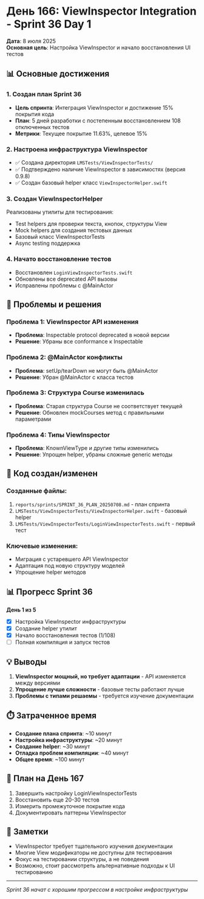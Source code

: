 # День 166: ViewInspector Integration - Sprint 36 Day 1

**Дата**: 8 июля 2025  
**Основная цель**: Настройка ViewInspector и начало восстановления UI тестов

## 📊 Основные достижения

### 1. Создан план Sprint 36
- **Цель спринта**: Интеграция ViewInspector и достижение 15% покрытия кода
- **План**: 5 дней разработки с постепенным восстановлением 108 отключенных тестов
- **Метрики**: Текущее покрытие 11.63%, целевое 15%

### 2. Настроена инфраструктура ViewInspector
- ✅ Создана директория `LMSTests/ViewInspectorTests/`
- ✅ Подтверждено наличие ViewInspector в зависимостях (версия 0.9.8)
- ✅ Создан базовый helper класс `ViewInspectorHelper.swift`

### 3. Создан ViewInspectorHelper
Реализованы утилиты для тестирования:
- Test helpers для проверки текста, кнопок, структуры View
- Mock helpers для создания тестовых данных
- Базовый класс ViewInspectorTests
- Async testing поддержка

### 4. Начато восстановление тестов
- Восстановлен `LoginViewInspectorTests.swift`
- Обновлены все deprecated API вызовы
- Исправлены проблемы с @MainActor

## 🚧 Проблемы и решения

### Проблема 1: ViewInspector API изменения
- **Проблема**: Inspectable protocol deprecated в новой версии
- **Решение**: Убраны все conformance к Inspectable

### Проблема 2: @MainActor конфликты
- **Проблема**: setUp/tearDown не могут быть @MainActor
- **Решение**: Убран @MainActor с класса тестов

### Проблема 3: Структура Course изменилась
- **Проблема**: Старая структура Course не соответствует текущей
- **Решение**: Обновлен mockCourses метод с правильными параметрами

### Проблема 4: Типы ViewInspector
- **Проблема**: KnownViewType и другие типы изменились
- **Решение**: Упрощен helper, убраны сложные generic методы

## 📝 Код создан/изменен

### Созданные файлы:
1. `reports/sprints/SPRINT_36_PLAN_20250708.md` - план спринта
2. `LMSTests/ViewInspectorTests/ViewInspectorHelper.swift` - базовый helper
3. `LMSTests/ViewInspectorTests/LoginViewInspectorTests.swift` - первый тест

### Ключевые изменения:
- Миграция с устаревшего API ViewInspector
- Адаптация под новую структуру моделей
- Упрощение helper методов

## 📊 Прогресс Sprint 36

**День 1 из 5**
- [x] Настройка ViewInspector инфраструктуры
- [x] Создание helper утилит
- [x] Начало восстановления тестов (1/108)
- [ ] Полная компиляция и запуск тестов

## 💡 Выводы

1. **ViewInspector мощный, но требует адаптации** - API изменяется между версиями
2. **Упрощение лучше сложности** - базовые тесты работают лучше
3. **Проблемы с типами решаемы** - требуется изучение документации

## ⏱️ Затраченное время

- **Создание плана спринта**: ~10 минут
- **Настройка инфраструктуры**: ~20 минут
- **Создание helper**: ~30 минут
- **Отладка проблем компиляции**: ~40 минут
- **Общее время**: ~100 минут

## 🎯 План на День 167

1. Завершить настройку LoginViewInspectorTests
2. Восстановить еще 20-30 тестов
3. Измерить промежуточное покрытие кода
4. Документировать паттерны ViewInspector

## 📝 Заметки

- ViewInspector требует тщательного изучения документации
- Многие View модификаторы не доступны для тестирования
- Фокус на тестировании структуры, а не поведения
- Возможно, стоит рассмотреть альтернативные подходы к UI тестированию

---
*Sprint 36 начат с хорошим прогрессом в настройке инфраструктуры* 